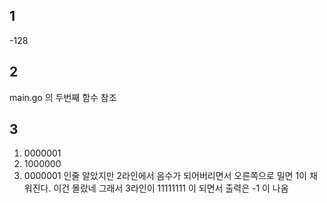 ## 1
-128

## 2
main.go 의 두번째 함수 참조

## 3 
1. 0000001
2. 1000000
3. 0000001 
인줄 알았지만 2라인에서 음수가 되어버리면서 오른쪽으로 밀면 1이 채워진다. 이건 몰랐네
그래서 3라인이 11111111 이 되면서 출력은 -1 이 나옴
